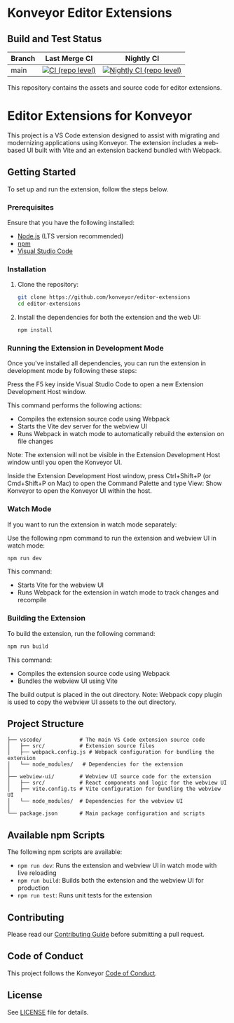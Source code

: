 # Konveyor Editor Extensions

## Build and Test Status

| Branch | Last Merge CI                                                                                                                                                                                                   | Nightly CI                                                                                                                                                                                                                                    |
| ------ | --------------------------------------------------------------------------------------------------------------------------------------------------------------------------------------------------------------- | --------------------------------------------------------------------------------------------------------------------------------------------------------------------------------------------------------------------------------------------- |
| main   | [![CI (repo level)](https://github.com/konveyor/editor-extensions/actions/workflows/ci-repo.yml/badge.svg?branch=main&event=push)](https://github.com/konveyor/editor-extensions/actions/workflows/ci-repo.yml) | [![Nightly CI (repo level)](https://github.com/konveyor/editor-extensions/actions/workflows/nightly-ci-repo.yaml/badge.svg?branch=main&event=schedule)](https://github.com/konveyor/editor-extensions/actions/workflows/nightly-ci-repo.yaml) |

This repository contains the assets and source code for editor extensions.

# Editor Extensions for Konveyor

This project is a VS Code extension designed to assist with migrating and modernizing applications using Konveyor. The extension includes a web-based UI built with Vite and an extension backend bundled with Webpack.

## Getting Started

To set up and run the extension, follow the steps below.

### Prerequisites

Ensure that you have the following installed:

- [Node.js](https://nodejs.org/) (LTS version recommended)
- [npm](https://www.npmjs.com/)
- [Visual Studio Code](https://code.visualstudio.com/)

### Installation

1. Clone the repository:

   ```bash
   git clone https://github.com/konveyor/editor-extensions
   cd editor-extensions
   ```

2. Install the dependencies for both the extension and the web UI:
   ```bash
   npm install
   ```

### Running the Extension in Development Mode

Once you've installed all dependencies, you can run the extension in development mode by following these steps:

Press the F5 key inside Visual Studio Code to open a new Extension Development Host window.

This command performs the following actions:

- Compiles the extension source code using Webpack
- Starts the Vite dev server for the webview UI
- Runs Webpack in watch mode to automatically rebuild the extension on file changes

Note: The extension will not be visible in the Extension Development Host window until you open the Konveyor UI.

Inside the Extension Development Host window, press Ctrl+Shift+P (or Cmd+Shift+P on Mac) to open the Command Palette and type View: Show Konveyor to open the Konveyor UI within the host.

### Watch Mode

If you want to run the extension in watch mode separately:

Use the following npm command to run the extension and webview UI in watch mode:

```bash
npm run dev
```

This command:

- Starts Vite for the webview UI
- Runs Webpack for the extension in watch mode to track changes and recompile

### Building the Extension

To build the extension, run the following command:

```bash
npm run build
```

This command:

- Compiles the extension source code using Webpack
- Bundles the webview UI using Vite

The build output is placed in the out directory.
Note: Webpack copy plugin is used to copy the webview UI assets to the out directory.

## Project Structure

```
├── vscode/            # The main VS Code extension source code
│   ├── src/           # Extension source files
│   ├── webpack.config.js # Webpack configuration for bundling the extension
│   └── node_modules/   # Dependencies for the extension
│
├── webview-ui/        # Webview UI source code for the extension
│   ├── src/           # React components and logic for the webview UI
│   ├── vite.config.ts # Vite configuration for bundling the webview UI
│   └── node_modules/  # Dependencies for the webview UI
│
└── package.json       # Main package configuration and scripts
```

## Available npm Scripts

The following npm scripts are available:

- `npm run dev`: Runs the extension and webview UI in watch mode with live reloading
- `npm run build`: Builds both the extension and the webview UI for production
- `npm run test`: Runs unit tests for the extension

## Contributing

Please read our [Contributing Guide](https://github.com/konveyor/community/blob/main/CONTRIBUTING.md) before submitting a pull request.

## Code of Conduct

This project follows the Konveyor [Code of Conduct](https://github.com/konveyor/community/blob/main/CODE_OF_CONDUCT.md).

## License

See [LICENSE](LICENSE.md) file for details.
